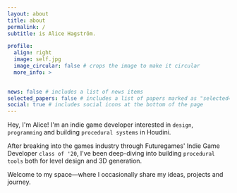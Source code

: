```yaml
---
layout: about
title: about
permalink: /
subtitle: is Alice Hagström.

profile:
  align: right
  image: self.jpg
  image_circular: false # crops the image to make it circular
  more_info: >
    

news: false # includes a list of news items
selected_papers: false # includes a list of papers marked as "selected={true}"
social: true # includes social icons at the bottom of the page
---
```


Hey, I'm Alice! I'm an indie game developer interested in `design`, `programming` and building `procedural systems` in Houdini.

After breaking into the games industry through Futuregames' Indie Game Developer `class of '20`, I've been deep-diving into building `procedural tools` both for level design and 3D generation.

Welcome to my space—where I occasionally share my ideas, projects and journey.